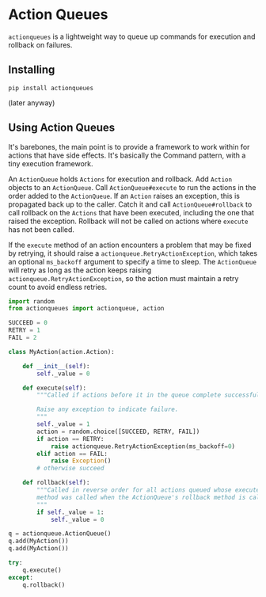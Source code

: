 # Action Queues

`actionqueues` is a lightweight way to queue up commands for execution and
rollback on failures.

## Installing

```
pip install actionqueues
```

(later anyway)

## Using Action Queues

It's barebones, the main point is to provide a framework to work within for
actions that have side effects. It's basically the Command pattern, with a
tiny execution framework.

An `ActionQueue` holds `Actions` for execution and rollback. Add `Action` objects
to an `ActionQueue`. Call `ActionQueue#execute` to run the actions in the order
added to the `ActionQueue`. If an `Action` raises an exception, this is propagated
back up to the caller. Catch it and call `ActionQueue#rollback` to call rollback
on the `Actions` that have been executed, including the one that raised the
exception. Rollback will not be called on actions where `execute` has not been
called.

If the `execute` method of an action encounters a problem that may be fixed
by retrying, it should raise a `actionqueue.RetryActionException`, which
takes an optional `ms_backoff` argument to specify a time to sleep. The
`ActionQueue` will retry as long as the action keeps raising
`actionqueue.RetryActionException`, so the action must maintain a retry count
to avoid endless retries.

```python
import random
from actionqueues import actionqueue, action

SUCCEED = 0
RETRY = 1
FAIL = 2

class MyAction(action.Action):

    def __init__(self):
        self._value = 0

    def execute(self):
        """Called if actions before it in the queue complete successfully.

        Raise any exception to indicate failure.
        """
        self._value = 1
        action = random.choice([SUCCEED, RETRY, FAIL])
        if action == RETRY:
            raise actionqueue.RetryActionException(ms_backoff=0)
        elif action == FAIL:
            raise Exception()
        # otherwise succeed

    def rollback(self):
        """Called in reverse order for all actions queued whose execute
        method was called when the ActionQueue's rollback method is called.
        """
        if self._value = 1:
            self._value = 0

q = actionqueue.ActionQueue()
q.add(MyAction())
q.add(MyAction())

try:
    q.execute()
except:
    q.rollback()
```
